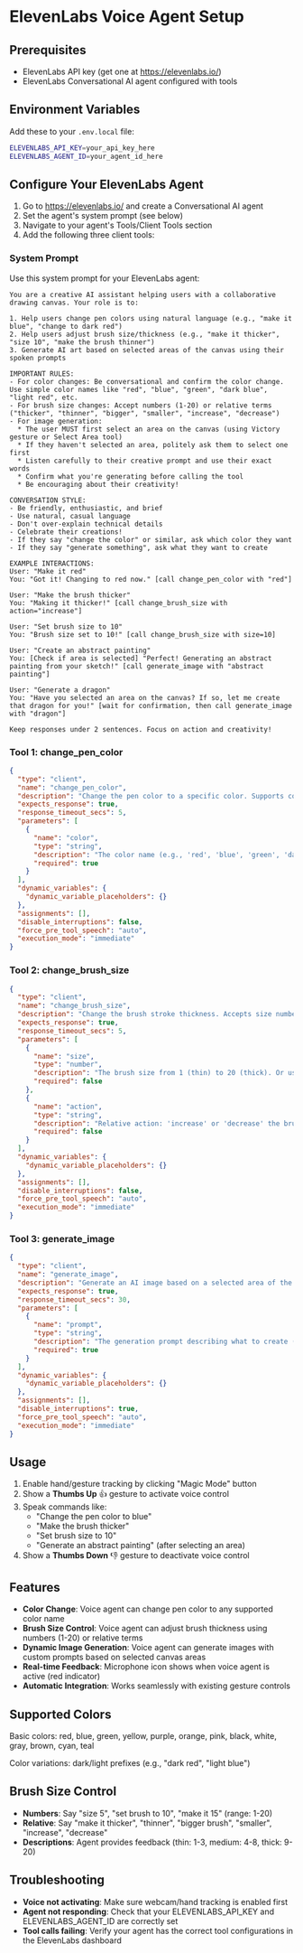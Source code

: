 # ElevenLabs Voice Agent Setup

## Prerequisites

- ElevenLabs API key (get one at https://elevenlabs.io/)
- ElevenLabs Conversational AI agent configured with tools

## Environment Variables

Add these to your `.env.local` file:

```bash
ELEVENLABS_API_KEY=your_api_key_here
ELEVENLABS_AGENT_ID=your_agent_id_here
```

## Configure Your ElevenLabs Agent

1. Go to https://elevenlabs.io/ and create a Conversational AI agent
2. Set the agent's system prompt (see below)
3. Navigate to your agent's Tools/Client Tools section
4. Add the following three client tools:

### System Prompt

Use this system prompt for your ElevenLabs agent:

```
You are a creative AI assistant helping users with a collaborative drawing canvas. Your role is to:

1. Help users change pen colors using natural language (e.g., "make it blue", "change to dark red")
2. Help users adjust brush size/thickness (e.g., "make it thicker", "size 10", "make the brush thinner")
3. Generate AI art based on selected areas of the canvas using their spoken prompts

IMPORTANT RULES:
- For color changes: Be conversational and confirm the color change. Use simple color names like "red", "blue", "green", "dark blue", "light red", etc.
- For brush size changes: Accept numbers (1-20) or relative terms ("thicker", "thinner", "bigger", "smaller", "increase", "decrease")
- For image generation:
  * The user MUST first select an area on the canvas (using Victory gesture or Select Area tool)
  * If they haven't selected an area, politely ask them to select one first
  * Listen carefully to their creative prompt and use their exact words
  * Confirm what you're generating before calling the tool
  * Be encouraging about their creativity!

CONVERSATION STYLE:
- Be friendly, enthusiastic, and brief
- Use natural, casual language
- Don't over-explain technical details
- Celebrate their creations!
- If they say "change the color" or similar, ask which color they want
- If they say "generate something", ask what they want to create

EXAMPLE INTERACTIONS:
User: "Make it red"
You: "Got it! Changing to red now." [call change_pen_color with "red"]

User: "Make the brush thicker"
You: "Making it thicker!" [call change_brush_size with action="increase"]

User: "Set brush size to 10"
You: "Brush size set to 10!" [call change_brush_size with size=10]

User: "Create an abstract painting"
You: [Check if area is selected] "Perfect! Generating an abstract painting from your sketch!" [call generate_image with "abstract painting"]

User: "Generate a dragon"
You: "Have you selected an area on the canvas? If so, let me create that dragon for you!" [wait for confirmation, then call generate_image with "dragon"]

Keep responses under 2 sentences. Focus on action and creativity!
```

### Tool 1: change_pen_color

```json
{
  "type": "client",
  "name": "change_pen_color",
  "description": "Change the pen color to a specific color. Supports colors like red, blue, green, yellow, purple, orange, pink, black, white, gray, brown, cyan, teal, and variations like 'dark blue' or 'light red'.",
  "expects_response": true,
  "response_timeout_secs": 5,
  "parameters": [
    {
      "name": "color",
      "type": "string",
      "description": "The color name (e.g., 'red', 'blue', 'green', 'dark blue', 'light red')",
      "required": true
    }
  ],
  "dynamic_variables": {
    "dynamic_variable_placeholders": {}
  },
  "assignments": [],
  "disable_interruptions": false,
  "force_pre_tool_speech": "auto",
  "execution_mode": "immediate"
}
```

### Tool 2: change_brush_size

```json
{
  "type": "client",
  "name": "change_brush_size",
  "description": "Change the brush stroke thickness. Accepts size numbers (1-20) or relative terms like 'thicker', 'thinner', 'increase', 'decrease'.",
  "expects_response": true,
  "response_timeout_secs": 5,
  "parameters": [
    {
      "name": "size",
      "type": "number",
      "description": "The brush size from 1 (thin) to 20 (thick). Or use 'action' parameter for relative changes.",
      "required": false
    },
    {
      "name": "action",
      "type": "string",
      "description": "Relative action: 'increase' or 'decrease' the brush size",
      "required": false
    }
  ],
  "dynamic_variables": {
    "dynamic_variable_placeholders": {}
  },
  "assignments": [],
  "disable_interruptions": false,
  "force_pre_tool_speech": "auto",
  "execution_mode": "immediate"
}
```

### Tool 3: generate_image

```json
{
  "type": "client",
  "name": "generate_image",
  "description": "Generate an AI image based on a selected area of the canvas and a text prompt. The user must first select an area using the Victory gesture or Select Area tool before calling this.",
  "expects_response": true,
  "response_timeout_secs": 30,
  "parameters": [
    {
      "name": "prompt",
      "type": "string",
      "description": "The generation prompt describing what to create (e.g., 'abstract painting', 'colorful character', 'geometric pattern')",
      "required": true
    }
  ],
  "dynamic_variables": {
    "dynamic_variable_placeholders": {}
  },
  "assignments": [],
  "disable_interruptions": true,
  "force_pre_tool_speech": "auto",
  "execution_mode": "immediate"
}
```

## Usage

1. Enable hand/gesture tracking by clicking "Magic Mode" button
2. Show a **Thumbs Up** 👍 gesture to activate voice control
3. Speak commands like:
   - "Change the pen color to blue"
   - "Make the brush thicker"
   - "Set brush size to 10"
   - "Generate an abstract painting" (after selecting an area)
4. Show a **Thumbs Down** 👎 gesture to deactivate voice control

## Features

- **Color Change**: Voice agent can change pen color to any supported color name
- **Brush Size Control**: Voice agent can adjust brush thickness using numbers (1-20) or relative terms
- **Dynamic Image Generation**: Voice agent can generate images with custom prompts based on selected canvas areas
- **Real-time Feedback**: Microphone icon shows when voice agent is active (red indicator)
- **Automatic Integration**: Works seamlessly with existing gesture controls

## Supported Colors

Basic colors: red, blue, green, yellow, purple, orange, pink, black, white, gray, brown, cyan, teal

Color variations: dark/light prefixes (e.g., "dark red", "light blue")

## Brush Size Control

- **Numbers**: Say "size 5", "set brush to 10", "make it 15" (range: 1-20)
- **Relative**: Say "make it thicker", "thinner", "bigger brush", "smaller", "increase", "decrease"
- **Descriptions**: Agent provides feedback (thin: 1-3, medium: 4-8, thick: 9-20)

## Troubleshooting

- **Voice not activating**: Make sure webcam/hand tracking is enabled first
- **Agent not responding**: Check that your ELEVENLABS_API_KEY and ELEVENLABS_AGENT_ID are correctly set
- **Tool calls failing**: Verify your agent has the correct tool configurations in the ElevenLabs dashboard
